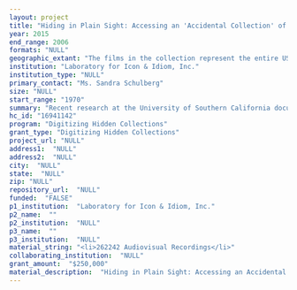 ```yaml
--- 
layout: project 
title: "Hiding in Plain Sight: Accessing an 'Accidental Collection' of Films by Women Writers, Directors & Producers."
year: 2015
end_range: 2006
formats: "NULL"
geographic_extant: "The films in the collection represent the entire US, including Puerto Rico. They also depict topics of concern to members of various diaspora, and may be partly shot in other countries by filmmakers who may have resided (or still reside) in the US but are not US citizens."
institution: "Laboratory for Icon & Idiom, Inc."
institution_type: "NULL"
primary_contact: "Ms. Sandra Schulberg"
size: "NULL"
start_range: "1970"
summary: "Recent research at the University of Southern California documents the fact that women, although woefully under-represented in the mainstream film industry, are a strong presence among American independent filmmakers. Women film auteurs have been \"hiding in plain sight\"  since the dawn of cinema, but scholarship is hobbled by the lack of a comprehensive catalogue of films by women, lack of sufficient funds for preservation, and limited access to the work. In 2014, the Laboratory for Icon & Idiom gained custody of an \"accidental collection\"  of film negatives at DuArt Film & Video that includes hundreds of titles written, directed and/or produced by women. Working with the Women's Film Preservation Fund, Women Make Movies, and women graduates of NYU's & UCLA's film archive programs, LII has indexed and is proposing to scan up to 50 of these titles, including those by LGBT, African American, Asian American, Native America and Latina women."
hc_id: "16941142"
program: "Digitizing Hidden Collections"
grant_type: "Digitizing Hidden Collections"
project_url: "NULL"
address1:  "NULL"
address2:  "NULL"
city:  "NULL"
state:  "NULL"
zip: "NULL"
repository_url:  "NULL"
funded:  "FALSE"
p1_institution:  "Laboratory for Icon & Idiom, Inc."
p2_name:  ""
p2_institution:  "NULL"
p3_name:  ""
p3_institution:  "NULL"
material_string: "<li>262242 Audiovisual Recordings</li>"
collaborating_institution:  "NULL"
grant_amount:  "$250,000"
material_description:  "Hiding in Plain Sight: Accessing an Accidental Collection of Films by Women Writers, Directors & Producers is an initiative of the Laboratory for Icon & Idiom that focuses on documenting, preserving and making accessible films by women film artists, animators, narrative filmmakers and documentarians whose work has reflected or depicted American culture and society during the second half of the 20th and early 21st centuries, but whose films are unheralded or little seen and/or are in need of digitization because no high-quality 2k digital masters exist and they are in danger of being lost from view in our digital age.\n\n\n\nIn 2014, we gained custody of an \"accidental collection\"  of 35mm and 16mm film negatives stored at DuArt Film & Video that includes hundreds of titles written, shot, edited, directed and/or produced by women. Working with the Women's Film Preservation Fund, Women Make Movies, and women graduates of NYU's and UCLA's moving image archive and preservation programs, LII has indexed and is proposing to scan up to 50 films. The collection includes films by LGBT, African American, Asian American, Native American & Latina women. The dates range from approximately 1970 through 2004. Examples include Sanctus by Barbara Hammer, Anemone Me by Suzan-Lori Parks, Janie's Jane by Gerri Ashur, Bev Grant, Marilyn Mulford & Stephanie Palewski, Illusions by Julie Dash, Until She Talks by Mary Lampson, The Return of Sarah's Daughter by Marcia Jamel, Up on the Roof by Jacqueline Turnure, Never Forget by Leslie Harris, The Secret Agent by Jacki Ochs, No Sense of Crime by Julie Jacobs, Boynton Beach Club by Susan Seidelman, Will by Jessie Maple, and Sisters in Residence by Maia Wechsler. Several of these were made with all-female crews."
---
```

